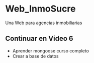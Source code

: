 # Web_InmoSucre
Una Web para agencias inmobiliarias
## Continuar en Video 6 
- Aprender mongoose curso completo<br>
- Crear a base de datos
